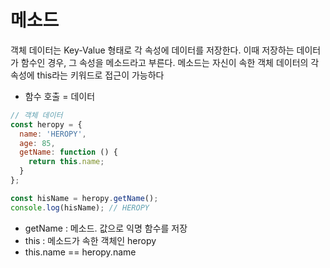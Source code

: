 # 메소드
객체 데이터는 Key-Value 형태로 각 속성에 데이터를 저장한다. 이때 저장하는 데이터가 함수인 경우, 그 속성을 메소드라고 부른다.
메소드는 자신이 속한 객체 데이터의 각 속성에 this라는 키워드로 접근이 가능하다
- 함수 호출 = 데이터
```js
// 객체 데이터
const heropy = {
  name: 'HEROPY',
  age: 85,
  getName: function () {
    return this.name;
  }
};

const hisName = heropy.getName();
console.log(hisName); // HEROPY
```
- getName : 메소드. 값으로 익명 함수를 저장 
- this : 메소드가 속한 객체인 heropy
- this.name == heropy.name

